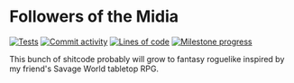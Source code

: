 # Followers of the Midia

[![Tests](https://github.com/Tairesh/midia/actions/workflows/tests.yml/badge.svg)](https://github.com/Tairesh/midia/actions/workflows/tests.yml)
[![Commit activity](https://img.shields.io/github/commit-activity/m/tairesh/midia)](https://github.com/Tairesh/midia/commits/main)
[![Lines of code](https://tokei.ekzhang.com/b1/github/Tairesh/midia?category=code)](https://github.com/Tairesh/midia/tree/main)
[![Milestone progress](https://img.shields.io/github/milestones/progress-percent/Tairesh/midia/1)](https://github.com/Tairesh/midia/milestone/1)

This bunch of shitcode probably will grow to fantasy roguelike inspired by my friend's Savage World tabletop RPG.
